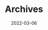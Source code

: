---
title: "Archives"
date: 2022-03-06
layout: "archives"
slug: "archives"
draft: true
menu:
    main:
        weight: 2
        params: 
            icon: archives
---